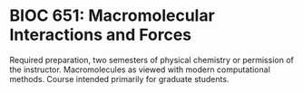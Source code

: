 # BIOC 651: Macromolecular Interactions and Forces

Required preparation, two semesters of physical chemistry or permission of the instructor. Macromolecules as viewed with modern computational methods. Course intended primarily for graduate students.